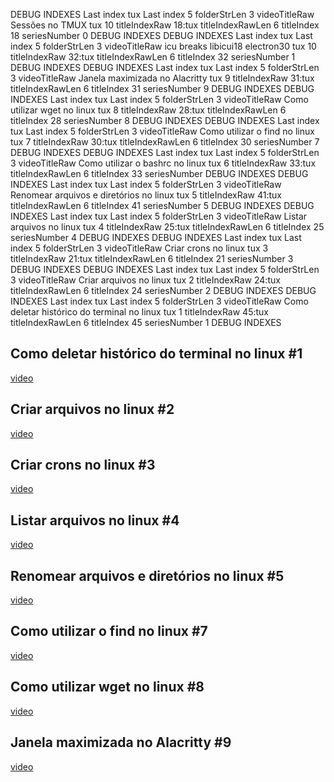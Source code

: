 DEBUG INDEXES
Last index tux
Last index 5
folderStrLen 3
videoTitleRaw Sessões no TMUX tux 10
titleIndexRaw 18:tux
titleIndexRawLen 6
titleIndex 18
seriesNumber 0
DEBUG INDEXES
DEBUG INDEXES
Last index tux
Last index 5
folderStrLen 3
videoTitleRaw icu breaks libicui18 electron30 tux 10
titleIndexRaw 32:tux
titleIndexRawLen 6
titleIndex 32
seriesNumber 1
DEBUG INDEXES
DEBUG INDEXES
Last index tux
Last index 5
folderStrLen 3
videoTitleRaw Janela maximizada no Alacritty tux 9
titleIndexRaw 31:tux
titleIndexRawLen 6
titleIndex 31
seriesNumber 9
DEBUG INDEXES
DEBUG INDEXES
Last index tux
Last index 5
folderStrLen 3
videoTitleRaw Como utilizar wget no linux tux 8
titleIndexRaw 28:tux
titleIndexRawLen 6
titleIndex 28
seriesNumber 8
DEBUG INDEXES
DEBUG INDEXES
Last index tux
Last index 5
folderStrLen 3
videoTitleRaw Como utilizar o find no linux tux 7
titleIndexRaw 30:tux
titleIndexRawLen 6
titleIndex 30
seriesNumber 7
DEBUG INDEXES
DEBUG INDEXES
Last index tux
Last index 5
folderStrLen 3
videoTitleRaw Como utilizar o bashrc no linux tux 6
titleIndexRaw 33:tux
titleIndexRawLen 6
titleIndex 33
seriesNumber
DEBUG INDEXES
DEBUG INDEXES
Last index tux
Last index 5
folderStrLen 3
videoTitleRaw Renomear arquivos e diretórios no linux tux 5
titleIndexRaw 41:tux
titleIndexRawLen 6
titleIndex 41
seriesNumber 5
DEBUG INDEXES
DEBUG INDEXES
Last index tux
Last index 5
folderStrLen 3
videoTitleRaw Listar arquivos no linux tux 4
titleIndexRaw 25:tux
titleIndexRawLen 6
titleIndex 25
seriesNumber 4
DEBUG INDEXES
DEBUG INDEXES
Last index tux
Last index 5
folderStrLen 3
videoTitleRaw Criar crons no linux tux 3
titleIndexRaw 21:tux
titleIndexRawLen 6
titleIndex 21
seriesNumber 3
DEBUG INDEXES
DEBUG INDEXES
Last index tux
Last index 5
folderStrLen 3
videoTitleRaw Criar arquivos no linux tux 2
titleIndexRaw 24:tux
titleIndexRawLen 6
titleIndex 24
seriesNumber 2
DEBUG INDEXES
DEBUG INDEXES
Last index tux
Last index 5
folderStrLen 3
videoTitleRaw Como deletar histórico do terminal no linux tux 1
titleIndexRaw 45:tux
titleIndexRawLen 6
titleIndex 45
seriesNumber 1
DEBUG INDEXES
## Como deletar histórico do terminal no linux #1
[video](https://youtu.be/L-XhNE26hn4)
## Criar arquivos no linux #2
[video](https://youtu.be/wTTsmydDi74)
## Criar crons no linux #3
[video](https://youtu.be/iW9AJ_69aOo)
## Listar arquivos no linux #4
[video](https://youtu.be/rhn7XAVB0vY)
## Renomear arquivos e diretórios no linux #5
[video](https://youtu.be/lqGXlcsrI7Q)


## Como utilizar o find no linux #7
[video](https://youtu.be/-oRdOdHpG34)
## Como utilizar wget no linux #8
[video](https://youtu.be/vAwDOTIJVNc)
## Janela maximizada no Alacritty #9
[video](https://youtu.be/Sces_msOmEg)
